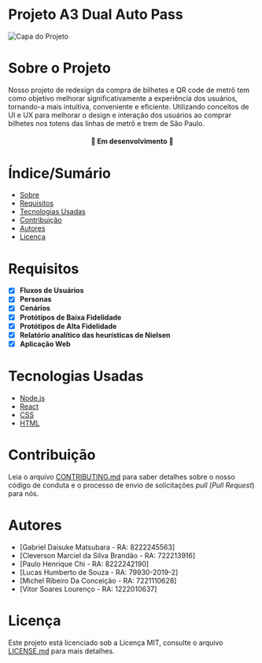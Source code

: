 # Projeto A3 Dual Auto Pass


![Capa do Projeto](https://www.guarulhosonline.com.br/wp-content/uploads/2020/07/Metr%C3%B4-SP-scaled.jpg)

# Sobre o Projeto


Nosso projeto de redesign da compra de bilhetes e QR code de metrô tem como objetivo melhorar significativamente a experiência dos usuários, tornando-a mais intuitiva, conveniente e eficiente. Utilizando conceitos de UI e UX para melhorar o design e interação dos usuários ao comprar bilhetes nos totens das linhas de metrô e trem de São Paulo.

<h4 align="center"> 
	🚧  Em desenvolvimento 🚧
</h4>

# Índice/Sumário

* [Sobre](#sobre-o-projeto)
* [Requisitos](#requisitos)
* [Tecnologias Usadas](#tecnologias-usadas)
* [Contribuição](#contribuição)
* [Autores](#autores)
* [Licença](#licença)


# Requisitos
- [x] **Fluxos de Usuários**
- [x] **Personas**
- [x] **Cenários**
- [x] **Protótipos de Baixa Fidelidade**
- [x] **Protótipos de Alta Fidelidade**
- [x] **Relatório analítico das heurísticas de Nielsen**
- [x] **Aplicação Web**

# Tecnologias Usadas

- [Node.js](https://nodejs.org/en/)	
- [React](https://pt-br.reactjs.org/)
- [CSS](https://www.w3.org/Style/CSS/Overview.en.html)	
- [HTML](https://html.spec.whatwg.org/multipage/)

# Contribuição

Leia o arquivo [CONTRIBUTING.md](CONTRIBUTING.md) para saber detalhes sobre o nosso código de conduta e o processo de envio de solicitações *pull* (*Pull Request*) para nós.

# Autores

- [Gabriel Daisuke Matsubara - RA: 8222245563]
- [Cleverson Marciel da Silva Brandão - RA: 722213916]
- [Paulo Henrique Chi - RA: 8222242190]
- [Lucas Humberto de Souza - RA: 79930-2019-2]
- [Michel Ribeiro Da Conceição - RA: 7221110628]
- [Vitor Soares Lourenço - RA: 1222010637]

# Licença

Este projeto está licenciado sob a Licença MIT,  consulte o arquivo [LICENSE.md](LICENSE.md) para mais detalhes.